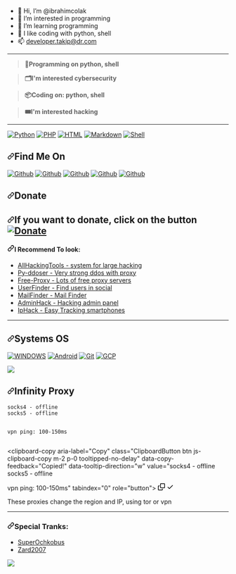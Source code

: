 <article class="markdown-body entry-content container-lg f5" itemprop="text"><ul dir="auto">
<li><g-emoji class="g-emoji" alias="wave" fallback-src="https://github.githubassets.com/images/icons/emoji/unicode/1f44b.png">👋</g-emoji> Hi, I’m @ibrahimcolak</li>
<li><g-emoji class="g-emoji" alias="eyes" fallback-src="https://github.githubassets.com/images/icons/emoji/unicode/1f440.png">👀</g-emoji> I’m interested in programming</li>
<li><g-emoji class="g-emoji" alias="seedling" fallback-src="https://github.githubassets.com/images/icons/emoji/unicode/1f331.png">🌱</g-emoji> I’m learning programming</li>
<li><g-emoji class="g-emoji" alias="revolving_hearts" fallback-src="https://github.githubassets.com/images/icons/emoji/unicode/1f49e.png">💞️</g-emoji> I like coding with python, shell</li>
<li><g-emoji class="g-emoji" alias="mailbox" fallback-src="https://github.githubassets.com/images/icons/emoji/unicode/1f4eb.png">📫</g-emoji> <a href="mailto:takip@dr.com">developer.takip@dr.com</a></li>
</ul>
<hr>
<blockquote>
<p dir="auto"><strong><g-emoji class="g-emoji" alias="floppy_disk" fallback-src="https://github.githubassets.com/images/icons/emoji/unicode/1f4be.png">💾</g-emoji>Programming on python, shell</strong></p>
</blockquote>
<blockquote>
<p dir="auto"><strong><g-emoji class="g-emoji" alias="card_index_dividers" fallback-src="https://github.githubassets.com/images/icons/emoji/unicode/1f5c2.png">🗂️</g-emoji>I'm interested cybersecurity</strong></p>
</blockquote>
<blockquote>
<p dir="auto"><strong><g-emoji class="g-emoji" alias="package" fallback-src="https://github.githubassets.com/images/icons/emoji/unicode/1f4e6.png">📦</g-emoji>Coding on: python, shell</strong></p>
</blockquote>
<blockquote>
<p dir="auto"><strong><g-emoji class="g-emoji" alias="tickets" fallback-src="https://github.githubassets.com/images/icons/emoji/unicode/1f39f.png">🎟️</g-emoji>I'm interested hacking</strong></p>
</blockquote>
<hr>
<p dir="auto"><a target="_blank" rel="noopener noreferrer nofollow" href="https://camo.githubusercontent.com/338f53e73cbbe5f114781e48dfcd44c1085b52d55b3aaa8d03273f2ff8920983/68747470733a2f2f696d672e736869656c64732e696f2f62616467652f2d507974686f6e2d2532333030373561383f6c6f676f3d707974686f6e266c6f676f436f6c6f723d7768697465267374796c653d666c61742d737175617265"><img src="https://camo.githubusercontent.com/338f53e73cbbe5f114781e48dfcd44c1085b52d55b3aaa8d03273f2ff8920983/68747470733a2f2f696d672e736869656c64732e696f2f62616467652f2d507974686f6e2d2532333030373561383f6c6f676f3d707974686f6e266c6f676f436f6c6f723d7768697465267374796c653d666c61742d737175617265" alt="Python" data-canonical-src="https://img.shields.io/badge/-Python-%230075a8?logo=python&amp;logoColor=white&amp;style=flat-square" style="max-width: 100%;"></a> <a target="_blank" rel="noopener noreferrer nofollow" href="https://camo.githubusercontent.com/08564d6ad7f143339dc3aa5c81584c705ba918b5d6723ba00126cd5d8792e634/68747470733a2f2f696d672e736869656c64732e696f2f62616467652f2d7068702d2532333030373561383f6c6f676f3d706870266c6f676f436f6c6f723d7768697465267374796c653d666c61742d737175617265"><img src="https://camo.githubusercontent.com/08564d6ad7f143339dc3aa5c81584c705ba918b5d6723ba00126cd5d8792e634/68747470733a2f2f696d672e736869656c64732e696f2f62616467652f2d7068702d2532333030373561383f6c6f676f3d706870266c6f676f436f6c6f723d7768697465267374796c653d666c61742d737175617265" alt="PHP" data-canonical-src="https://img.shields.io/badge/-php-%230075a8?logo=php&amp;logoColor=white&amp;style=flat-square" style="max-width: 100%;"></a> <a target="_blank" rel="noopener noreferrer nofollow" href="https://camo.githubusercontent.com/b3f0ec7535a39d16b0561bc37560f817d8c358ab5b06617ba46335380d6ab734/68747470733a2f2f696d672e736869656c64732e696f2f62616467652f2d48544d4c2d2532336465346232353f6c6f676f3d68746d6c35266c6f676f436f6c6f723d7768697465267374796c653d666c61742d737175617265"><img src="https://camo.githubusercontent.com/b3f0ec7535a39d16b0561bc37560f817d8c358ab5b06617ba46335380d6ab734/68747470733a2f2f696d672e736869656c64732e696f2f62616467652f2d48544d4c2d2532336465346232353f6c6f676f3d68746d6c35266c6f676f436f6c6f723d7768697465267374796c653d666c61742d737175617265" alt="HTML" data-canonical-src="https://img.shields.io/badge/-HTML-%23de4b25?logo=html5&amp;logoColor=white&amp;style=flat-square" style="max-width: 100%;"></a>
<a target="_blank" rel="noopener noreferrer nofollow" href="https://camo.githubusercontent.com/3018659b8f6dd659b6dd14c3c465d724c800b789a441c100ee3383ec525e5462/68747470733a2f2f696d672e736869656c64732e696f2f62616467652f2d4d61726b646f776e2d2532336539633234313f6c6f676f3d6e696d266c6f676f436f6c6f723d7768697465267374796c653d666c61742d737175617265"><img src="https://camo.githubusercontent.com/3018659b8f6dd659b6dd14c3c465d724c800b789a441c100ee3383ec525e5462/68747470733a2f2f696d672e736869656c64732e696f2f62616467652f2d4d61726b646f776e2d2532336539633234313f6c6f676f3d6e696d266c6f676f436f6c6f723d7768697465267374796c653d666c61742d737175617265" alt="Markdown" data-canonical-src="https://img.shields.io/badge/-Markdown-%23e9c241?logo=nim&amp;logoColor=white&amp;style=flat-square" style="max-width: 100%;"></a> <a target="_blank" rel="noopener noreferrer nofollow" href="https://camo.githubusercontent.com/25222214d6031d97004f19f884dda1520d5b5fad261d7a6000684dab67e27545/68747470733a2f2f696d672e736869656c64732e696f2f62616467652f2d5368656c6c2d677265656e3f6c6f676f3d7368656c6c266c6f676f436f6c6f723d7768697465267374796c653d666c61742d737175617265"><img src="https://camo.githubusercontent.com/25222214d6031d97004f19f884dda1520d5b5fad261d7a6000684dab67e27545/68747470733a2f2f696d672e736869656c64732e696f2f62616467652f2d5368656c6c2d677265656e3f6c6f676f3d7368656c6c266c6f676f436f6c6f723d7768697465267374796c653d666c61742d737175617265" alt="Shell" data-canonical-src="https://img.shields.io/badge/-Shell-green?logo=shell&amp;logoColor=white&amp;style=flat-square" style="max-width: 100%;"></a></p>
<h2 dir="auto"><a id="user-content-find-me-on" class="anchor" aria-hidden="true" href="#find-me-on"><svg class="octicon octicon-link" viewBox="0 0 16 16" version="1.1" width="16" height="16" aria-hidden="true"><path d="m7.775 3.275 1.25-1.25a3.5 3.5 0 1 1 4.95 4.95l-2.5 2.5a3.5 3.5 0 0 1-4.95 0 .751.751 0 0 1 .018-1.042.751.751 0 0 1 1.042-.018 1.998 1.998 0 0 0 2.83 0l2.5-2.5a2.002 2.002 0 0 0-2.83-2.83l-1.25 1.25a.751.751 0 0 1-1.042-.018.751.751 0 0 1-.018-1.042Zm-4.69 9.64a1.998 1.998 0 0 0 2.83 0l1.25-1.25a.751.751 0 0 1 1.042.018.751.751 0 0 1 .018 1.042l-1.25 1.25a3.5 3.5 0 1 1-4.95-4.95l2.5-2.5a3.5 3.5 0 0 1 4.95 0 .751.751 0 0 1-.018 1.042.751.751 0 0 1-1.042.018 1.998 1.998 0 0 0-2.83 0l-2.5 2.5a1.998 1.998 0 0 0 0 2.83Z"></path></svg></a>Find Me On</h2>
<p dir="auto"><a href="https://www.reddit.com/u/Necessary_Mammoth368?utm_medium=android_app&amp;utm_source=share" rel="nofollow"><img src="https://camo.githubusercontent.com/67ca21c197606eac62b97db37605327d881382ff4329163aceed3ba98534343b/68747470733a2f2f696d672e736869656c64732e696f2f62616467652f5265646469742d4d697368614b6f727a68696b2d7265643f7374796c653d666f722d7468652d6261646765266c6f676f3d726564646974" alt="Github" data-canonical-src="https://img.shields.io/badge/Reddit-MishaKorzhik-red?style=for-the-badge&amp;logo=reddit" style="max-width: 100%;"></a>
<a href="https://t.me/MishaKorzhikTelegram" rel="nofollow"><img src="https://camo.githubusercontent.com/305705c5536f4d90413ea4bb1f5f08d798f19c780db6e559929f571a2bcea0df/68747470733a2f2f696d672e736869656c64732e696f2f62616467652f54454c454752414d2d4d697368614b6f727a68696b2d6f72616e67653f7374796c653d666f722d7468652d6261646765266c6f676f3d74656c656772616d" alt="Github" data-canonical-src="https://img.shields.io/badge/TELEGRAM-MishaKorzhik-orange?style=for-the-badge&amp;logo=telegram" style="max-width: 100%;"></a>
<a href="https://github.com/mishakorzik"><img src="https://camo.githubusercontent.com/c534fbb1807f6159d72ed29a49868bdf9f9e21498f18d429a591527febaa5acd/68747470733a2f2f696d672e736869656c64732e696f2f62616467652f4769744875622d4d697368614b6f727a68696b2d79656c6c6f773f7374796c653d666f722d7468652d6261646765266c6f676f3d676974687562" alt="Github" data-canonical-src="https://img.shields.io/badge/GitHub-MishaKorzhik-yellow?style=for-the-badge&amp;logo=github" style="max-width: 100%;"></a>
<a href="https://twitter.com/MishaKorzhik" rel="nofollow"><img src="https://camo.githubusercontent.com/1c0fbebc7380eae6e6e7c5b436741bb89b2861f3db843aff787f46288b563e2b/68747470733a2f2f696d672e736869656c64732e696f2f62616467652f547769747465722d4d697368614b6f727a68696b2d626c75653f7374796c653d666f722d7468652d6261646765266c6f676f3d74776974746572" alt="Github" data-canonical-src="https://img.shields.io/badge/Twitter-MishaKorzhik-blue?style=for-the-badge&amp;logo=twitter" style="max-width: 100%;"></a>
<a href="TR`|Çolaks
#0742" rel="nofollow"><img src="https://camo.githubusercontent.com/a13c6b8190fce564e54ecbbc26c6519126940707f6171b9c655d64e77e0b0cf1/68747470733a2f2f696d672e736869656c64732e696f2f62616467652f446973636f72642d4865315a656e2d626c75653f7374796c653d666f722d7468652d6261646765266c6f676f3d646973636f7264" alt="Github" data-canonical-src="https://img.shields.io/badge/Discord-He1Zen-blue?style=for-the-badge&amp;logo=discord" style="max-width: 100%;"></a></p>
<h2 dir="auto"><a id="user-content-donate" class="anchor" aria-hidden="true" href="#donate"><svg class="octicon octicon-link" viewBox="0 0 16 16" version="1.1" width="16" height="16" aria-hidden="true"><path d="m7.775 3.275 1.25-1.25a3.5 3.5 0 1 1 4.95 4.95l-2.5 2.5a3.5 3.5 0 0 1-4.95 0 .751.751 0 0 1 .018-1.042.751.751 0 0 1 1.042-.018 1.998 1.998 0 0 0 2.83 0l2.5-2.5a2.002 2.002 0 0 0-2.83-2.83l-1.25 1.25a.751.751 0 0 1-1.042-.018.751.751 0 0 1-.018-1.042Zm-4.69 9.64a1.998 1.998 0 0 0 2.83 0l1.25-1.25a.751.751 0 0 1 1.042.018.751.751 0 0 1 .018 1.042l-1.25 1.25a3.5 3.5 0 1 1-4.95-4.95l2.5-2.5a3.5 3.5 0 0 1 4.95 0 .751.751 0 0 1-.018 1.042.751.751 0 0 1-1.042.018 1.998 1.998 0 0 0-2.83 0l-2.5 2.5a1.998 1.998 0 0 0 0 2.83Z"></path></svg></a>Donate</h2>
<h2 dir="auto"><a id="user-content-if-you-want-to-donate-click-on-the-button" class="anchor" aria-hidden="true" href="#if-you-want-to-donate-click-on-the-button"><svg class="octicon octicon-link" viewBox="0 0 16 16" version="1.1" width="16" height="16" aria-hidden="true"><path d="m7.775 3.275 1.25-1.25a3.5 3.5 0 1 1 4.95 4.95l-2.5 2.5a3.5 3.5 0 0 1-4.95 0 .751.751 0 0 1 .018-1.042.751.751 0 0 1 1.042-.018 1.998 1.998 0 0 0 2.83 0l2.5-2.5a2.002 2.002 0 0 0-2.83-2.83l-1.25 1.25a.751.751 0 0 1-1.042-.018.751.751 0 0 1-.018-1.042Zm-4.69 9.64a1.998 1.998 0 0 0 2.83 0l1.25-1.25a.751.751 0 0 1 1.042.018.751.751 0 0 1 .018 1.042l-1.25 1.25a3.5 3.5 0 1 1-4.95-4.95l2.5-2.5a3.5 3.5 0 0 1 4.95 0 .751.751 0 0 1-.018 1.042.751.751 0 0 1-1.042.018 1.998 1.998 0 0 0-2.83 0l-2.5 2.5a1.998 1.998 0 0 0 0 2.83Z"></path></svg></a><strong>If you want to donate, click on the button</strong>
<a href="https://www.buymeacoffee.com/misakorzik" rel="nofollow"><img title="Donate" src="https://camo.githubusercontent.com/a0261920aa7d2e5c0e77768e5348cd814c7254e7e0b54db5a750e36daf5b268e/68747470733a2f2f696d672e736869656c64732e696f2f62616467652f427579204d652d4120436f666665652d79656c6c6f773f7374796c653d666f722d7468652d6261646765266c6f676f3d676974687562" data-canonical-src="https://img.shields.io/badge/Buy Me-A Coffee-yellow?style=for-the-badge&amp;logo=github" style="max-width: 100%;"></a></h2>
<h4 dir="auto"><a id="user-content-i-recommend-to-look" class="anchor" aria-hidden="true" href="#i-recommend-to-look"><svg class="octicon octicon-link" viewBox="0 0 16 16" version="1.1" width="16" height="16" aria-hidden="true"><path d="m7.775 3.275 1.25-1.25a3.5 3.5 0 1 1 4.95 4.95l-2.5 2.5a3.5 3.5 0 0 1-4.95 0 .751.751 0 0 1 .018-1.042.751.751 0 0 1 1.042-.018 1.998 1.998 0 0 0 2.83 0l2.5-2.5a2.002 2.002 0 0 0-2.83-2.83l-1.25 1.25a.751.751 0 0 1-1.042-.018.751.751 0 0 1-.018-1.042Zm-4.69 9.64a1.998 1.998 0 0 0 2.83 0l1.25-1.25a.751.751 0 0 1 1.042.018.751.751 0 0 1 .018 1.042l-1.25 1.25a3.5 3.5 0 1 1-4.95-4.95l2.5-2.5a3.5 3.5 0 0 1 4.95 0 .751.751 0 0 1-.018 1.042.751.751 0 0 1-1.042.018 1.998 1.998 0 0 0-2.83 0l-2.5 2.5a1.998 1.998 0 0 0 0 2.83Z"></path></svg></a>I Recommend To look:</h4>
<ul dir="auto">
<li><a href="https://github.com/mishakorzik/AllHackingTools">AllHackingTools - system for large hacking</a><br></li>
<li><a href="https://github.com/mishakorzik/py-ddoser">Py-ddoser - Very strong ddos with proxy</a></li>
<li><a href="https://github.com/mishakorzik/Free-Proxy">Free-Proxy - Lots of free proxy servers</a><br></li>
<li><a href="https://github.com/mishakorzik/UserFinder">UserFinder - Find users in social</a><br></li>
<li><a href="https://github.com/mishakorzik/MailFinder">MailFinder - Mail Finder</a><br></li>
<li><a href="https://github.com/mishakorzik/AdminHack">AdminHack - Hacking admin panel</a><br></li>
<li><a href="https://github.com/mishakorzik/IpHackk">IpHack - Easy Tracking smartphones</a><br></li>
</ul>
<hr>
<h2 dir="auto"><a id="user-content-systems-os" class="anchor" aria-hidden="true" href="#systems-os"><svg class="octicon octicon-link" viewBox="0 0 16 16" version="1.1" width="16" height="16" aria-hidden="true"><path d="m7.775 3.275 1.25-1.25a3.5 3.5 0 1 1 4.95 4.95l-2.5 2.5a3.5 3.5 0 0 1-4.95 0 .751.751 0 0 1 .018-1.042.751.751 0 0 1 1.042-.018 1.998 1.998 0 0 0 2.83 0l2.5-2.5a2.002 2.002 0 0 0-2.83-2.83l-1.25 1.25a.751.751 0 0 1-1.042-.018.751.751 0 0 1-.018-1.042Zm-4.69 9.64a1.998 1.998 0 0 0 2.83 0l1.25-1.25a.751.751 0 0 1 1.042.018.751.751 0 0 1 .018 1.042l-1.25 1.25a3.5 3.5 0 1 1-4.95-4.95l2.5-2.5a3.5 3.5 0 0 1 4.95 0 .751.751 0 0 1-.018 1.042.751.751 0 0 1-1.042.018 1.998 1.998 0 0 0-2.83 0l-2.5 2.5a1.998 1.998 0 0 0 0 2.83Z"></path></svg></a>Systems OS</h2>
<p dir="auto"><a href="https://windows.com" rel="nofollow"><img src="https://camo.githubusercontent.com/6b446f3935100247f5b10a67d29a2b6d9f044153e4df900650a73425fbe07139/68747470733a2f2f696d672e736869656c64732e696f2f62616467652f77696e646f77732d626c61636b3f7374796c653d666f722d7468652d6261646765266c6f676f3d77696e646f7773266c6f676f436f6c6f723d7768697465" alt="WINDOWS" data-canonical-src="https://img.shields.io/badge/windows-black?style=for-the-badge&amp;logo=windows&amp;logoColor=white" style="max-width: 100%;"></a>
<a href="https://android.com" rel="nofollow"><img src="https://camo.githubusercontent.com/5b7886225855c2c5ac8bcc15effcb289c238c597680d61c24e5e7541af59ee10/68747470733a2f2f696d672e736869656c64732e696f2f62616467652f416e64726f69642d3344444338343f7374796c653d666f722d7468652d6261646765266c6f676f3d616e64726f6964266c6f676f436f6c6f723d7768697465" alt="Android" data-canonical-src="https://img.shields.io/badge/Android-3DDC84?style=for-the-badge&amp;logo=android&amp;logoColor=white" style="max-width: 100%;"></a>
<a target="_blank" rel="noopener noreferrer nofollow" href="https://camo.githubusercontent.com/bd2bd127c104ba5c98bb12c70801b075aee1f040009089510f69554300e7ff41/68747470733a2f2f696d672e736869656c64732e696f2f62616467652f4769742d4630353033323f7374796c653d666f722d7468652d6261646765266c6f676f3d676974266c6f676f436f6c6f723d7768697465"><img src="https://camo.githubusercontent.com/bd2bd127c104ba5c98bb12c70801b075aee1f040009089510f69554300e7ff41/68747470733a2f2f696d672e736869656c64732e696f2f62616467652f4769742d4630353033323f7374796c653d666f722d7468652d6261646765266c6f676f3d676974266c6f676f436f6c6f723d7768697465" alt="Git" data-canonical-src="https://img.shields.io/badge/Git-F05032?style=for-the-badge&amp;logo=git&amp;logoColor=white" style="max-width: 100%;"></a>
<a target="_blank" rel="noopener noreferrer nofollow" href="https://camo.githubusercontent.com/71790379eb2459d3c732db11788bb8451c0a2cb106c711cc57f71bf528bdb764/68747470733a2f2f696d672e736869656c64732e696f2f62616467652f476f6f676c655f436c6f75642d3432383546343f7374796c653d666f722d7468652d6261646765266c6f676f3d676f6f676c652d636c6f7564266c6f676f436f6c6f723d7768697465"><img src="https://camo.githubusercontent.com/71790379eb2459d3c732db11788bb8451c0a2cb106c711cc57f71bf528bdb764/68747470733a2f2f696d672e736869656c64732e696f2f62616467652f476f6f676c655f436c6f75642d3432383546343f7374796c653d666f722d7468652d6261646765266c6f676f3d676f6f676c652d636c6f7564266c6f676f436f6c6f723d7768697465" alt="GCP" data-canonical-src="https://img.shields.io/badge/Google_Cloud-4285F4?style=for-the-badge&amp;logo=google-cloud&amp;logoColor=white" style="max-width: 100%;"></a></p>
<p dir="auto"><a target="_blank" rel="noopener noreferrer nofollow" href="https://camo.githubusercontent.com/b77c604f50dc80309048f6a88b7db89e4fa574424155df691ae76515184bf16e/68747470733a2f2f6769746875622d726561646d652d73746174732e76657263656c2e6170702f6170693f757365726e616d653d6d697368616b6f727a696b2673686f775f69636f6e733d74727565267468656d653d64656661756c74266c696e655f6865696768743d3235266c61796f75743d636f6d70616374"><img src="https://camo.githubusercontent.com/b77c604f50dc80309048f6a88b7db89e4fa574424155df691ae76515184bf16e/68747470733a2f2f6769746875622d726561646d652d73746174732e76657263656c2e6170702f6170693f757365726e616d653d6d697368616b6f727a696b2673686f775f69636f6e733d74727565267468656d653d64656661756c74266c696e655f6865696768743d3235266c61796f75743d636f6d70616374" data-canonical-src="https://github-readme-stats.vercel.app/api?username=mishakorzik&amp;show_icons=true&amp;theme=default&amp;line_height=25&amp;layout=compact" style="max-width: 100%;"></a></p><p dir="auto"></p>
<h2 dir="auto"><a id="user-content-infinity-proxy" class="anchor" aria-hidden="true" href="#infinity-proxy"><svg class="octicon octicon-link" viewBox="0 0 16 16" version="1.1" width="16" height="16" aria-hidden="true"><path d="m7.775 3.275 1.25-1.25a3.5 3.5 0 1 1 4.95 4.95l-2.5 2.5a3.5 3.5 0 0 1-4.95 0 .751.751 0 0 1 .018-1.042.751.751 0 0 1 1.042-.018 1.998 1.998 0 0 0 2.83 0l2.5-2.5a2.002 2.002 0 0 0-2.83-2.83l-1.25 1.25a.751.751 0 0 1-1.042-.018.751.751 0 0 1-.018-1.042Zm-4.69 9.64a1.998 1.998 0 0 0 2.83 0l1.25-1.25a.751.751 0 0 1 1.042.018.751.751 0 0 1 .018 1.042l-1.25 1.25a3.5 3.5 0 1 1-4.95-4.95l2.5-2.5a3.5 3.5 0 0 1 4.95 0 .751.751 0 0 1-.018 1.042.751.751 0 0 1-1.042.018 1.998 1.998 0 0 0-2.83 0l-2.5 2.5a1.998 1.998 0 0 0 0 2.83Z"></path></svg></a>Infinity Proxy</h2>
<div class="snippet-clipboard-content notranslate position-relative overflow-auto"><pre class="notranslate"><code>socks4 - offline
socks5 - offline

vpn ping: 100-150ms
</code></pre><div class="zeroclipboard-container position-absolute right-0 top-0">
    <clipboard-copy aria-label="Copy" class="ClipboardButton btn js-clipboard-copy m-2 p-0 tooltipped-no-delay" data-copy-feedback="Copied!" data-tooltip-direction="w" value="socks4 - offline
socks5 - offline

vpn ping: 100-150ms" tabindex="0" role="button">
      <svg aria-hidden="true" height="16" viewBox="0 0 16 16" version="1.1" width="16" data-view-component="true" class="octicon octicon-copy js-clipboard-copy-icon m-2">
    <path d="M0 6.75C0 5.784.784 5 1.75 5h1.5a.75.75 0 0 1 0 1.5h-1.5a.25.25 0 0 0-.25.25v7.5c0 .138.112.25.25.25h7.5a.25.25 0 0 0 .25-.25v-1.5a.75.75 0 0 1 1.5 0v1.5A1.75 1.75 0 0 1 9.25 16h-7.5A1.75 1.75 0 0 1 0 14.25Z"></path><path d="M5 1.75C5 .784 5.784 0 6.75 0h7.5C15.216 0 16 .784 16 1.75v7.5A1.75 1.75 0 0 1 14.25 11h-7.5A1.75 1.75 0 0 1 5 9.25Zm1.75-.25a.25.25 0 0 0-.25.25v7.5c0 .138.112.25.25.25h7.5a.25.25 0 0 0 .25-.25v-7.5a.25.25 0 0 0-.25-.25Z"></path>
</svg>
      <svg aria-hidden="true" height="16" viewBox="0 0 16 16" version="1.1" width="16" data-view-component="true" class="octicon octicon-check js-clipboard-check-icon color-fg-success d-none m-2">
    <path d="M13.78 4.22a.75.75 0 0 1 0 1.06l-7.25 7.25a.75.75 0 0 1-1.06 0L2.22 9.28a.751.751 0 0 1 .018-1.042.751.751 0 0 1 1.042-.018L6 10.94l6.72-6.72a.75.75 0 0 1 1.06 0Z"></path>
</svg>
    </clipboard-copy>
  </div></div>
<p dir="auto">These proxies change the region and IP, using tor or vpn</p>
<hr>
<h3 dir="auto"><a id="user-content-special-tranks" class="anchor" aria-hidden="true" href="#special-tranks"><svg class="octicon octicon-link" viewBox="0 0 16 16" version="1.1" width="16" height="16" aria-hidden="true"><path d="m7.775 3.275 1.25-1.25a3.5 3.5 0 1 1 4.95 4.95l-2.5 2.5a3.5 3.5 0 0 1-4.95 0 .751.751 0 0 1 .018-1.042.751.751 0 0 1 1.042-.018 1.998 1.998 0 0 0 2.83 0l2.5-2.5a2.002 2.002 0 0 0-2.83-2.83l-1.25 1.25a.751.751 0 0 1-1.042-.018.751.751 0 0 1-.018-1.042Zm-4.69 9.64a1.998 1.998 0 0 0 2.83 0l1.25-1.25a.751.751 0 0 1 1.042.018.751.751 0 0 1 .018 1.042l-1.25 1.25a3.5 3.5 0 1 1-4.95-4.95l2.5-2.5a3.5 3.5 0 0 1 4.95 0 .751.751 0 0 1-.018 1.042.751.751 0 0 1-1.042.018 1.998 1.998 0 0 0-2.83 0l-2.5 2.5a1.998 1.998 0 0 0 0 2.83Z"></path></svg></a>Special Tranks:</h3>
<ul dir="auto">
<li><a href="http://github.com/SuperOchkobus">SuperOchkobus</a></li>
<li><a href="https://github.com/Zard2007">Zard2007</a></li>
</ul>

</article>


<img src="https://camo.githubusercontent.com/fb070d9f71a64edbafed08519130d75e7e0a0a69665d50d94ad095157f702e59/68747470733a2f2f6d656469612e67697068792e636f6d2f6d656469612f6d47634e6a736657416a593541455a4e77362f67697068792e676966" data-canonical-src="https://media.giphy.com/media/mGcNjsfWAjY5AEZNw6/giphy.gif" style="max-width: 100%; display: inline-block;" data-target="animated-image.originalImage">
